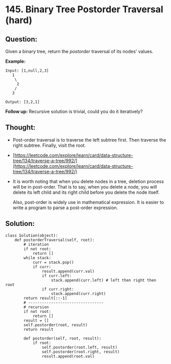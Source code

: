 # 145. Binary Tree Postorder Traversal \(hard\)

## Question:

Given a binary tree, return the _postorder_ traversal of its nodes' values.

**Example:**

```text
Input: [1,null,2,3]
   1
    \
     2
    /
   3

Output: [3,2,1]
```

**Follow up:** Recursive solution is trivial, could you do it iteratively?

## Thought:

* Post-order traversal is to traverse the left subtree first. Then traverse the right subtree. Finally, visit the root.
* [https://leetcode.com/explore/learn/card/data-structure-tree/134/traverse-a-tree/992/](https://leetcode.com/explore/learn/card/data-structure-tree/134/traverse-a-tree/992/)
* It is worth noting that when you delete nodes in a tree, deletion process will be in post-order. That is to say, when you delete a node, you will delete its left child and its right child before you delete the node itself.

  Also, post-order is widely use in mathematical expression. It is easier to write a program to parse a post-order expression. 

## Solution:

```text
class Solution(object):
    def postorderTraversal(self, root):
        # iteration
        if not root:
            return []
        while stack:
            curr = stack.pop()
            if curr:
                result.append(curr.val) 
                if curr.left:
                    stack.append(curr.left) # left then right then root
                if curr.right:
                    stack.append(curr.right)
        return result[::-1]
        # ---------------------------------
        # recursion
        if not root:
            return []
        result = []
        self.postorder(root, result)
        return result
        
        def postorder(self, root, result):
            if root:
                self.postorder(root.left, result)
                self.postorder(root.right, result)
                result.append(root.val)
```

